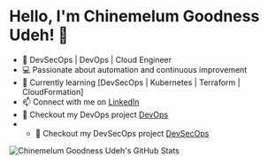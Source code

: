 # Hello, I'm Chinemelum Goodness Udeh! 👋

- 🚀 DevSecOps | DevOps | Cloud Engineer
- 💻 Passionate about automation and continuous improvement
- 🌱 Currently learning [DevSecOps | Kubernetes | Terraform | CloudFormation]
- 📫 Connect with me on [LinkedIn](https://www.linkedin.com/in/chinemelum-udeh/)
- :rocket: Checkout my DevOps project [DevOps](https://github.com/udehgoodness?tab=repositories)
- - :rocket: Checkout my DevSecOps project [DevSecOps](https://github.com/udehgoodness?tab=repositories)

![Chinemelum Goodness Udeh's GitHub Stats](https://github-readme-stats.vercel.app/api?username=udehgoodness&show_icons=true)
